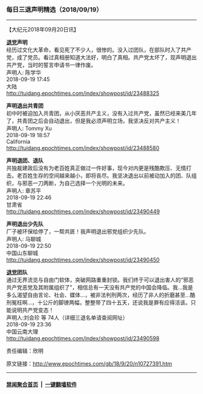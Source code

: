 ### 每日三退声明精选（2018/09/19）
------------------------

<p>【大纪元2018年09月20日讯】</p>
<p><strong><a href="http://www.epochtimes.com/gb/tag/%E9%80%80%E5%85%9A.html">退党</a>声明</strong><br />
经历过文化大革命，看见死了不少人，很惨的。没入过团队，在部队时入了共产党，成了党员。看过真相册知道大法好，明白了真相。共产党太坏了，现声明退出共产党，当时的誓言申请书一律作废。<br />
声明人: 陈学华<br />
2018-09-19 17:45<br />
大陆<br />
<a href="http://tuidang.epochtimes.com/index/showpost/id/23488325">http://tuidang.epochtimes.com/index/showpost/id/23488325</a></p>
<p><strong>声明退出共青团</strong><br />
初中时被迫加入共青团，从小厌恶共产主义，没有入过共产党，虽然已经来美几年了，共青团之后会自动退出，但是我必须声明立场，我坚决反对共产主义！<br />
声明人: Tommy Xu<br />
2018-09-19 18:57<br />
California<br />
<a href="http://tuidang.epochtimes.com/index/showpost/id/23488580">http://tuidang.epochtimes.com/index/showpost/id/23488580</a></p>
<p><strong>声明退团、退队</strong><br />
共独裁建政后没有为老百姓真正做过一件好事，现今对内更是残酷欺压、无情打击。老百姓生存的空间越来越小，即将丧尽。我坚决退出以前被动加入的团、队组织，与邪恶一刀两断，为自己选择一个光明的未来。<br />
声明人: 章苏平<br />
2018-09-19 22:46<br />
甘肃省<br />
<a href="http://tuidang.epochtimes.com/index/showpost/id/23490449">http://tuidang.epochtimes.com/index/showpost/id/23490449</a></p>
<p><strong>声明退出少先队</strong><br />
厂子被环保给停了，一帮共匪！我声明退出邪党组织少先队。<br />
声明人: 马聊城<br />
2018-09-19 22:50<br />
中国山东聊城<br />
<a href="http://tuidang.epochtimes.com/index/showpost/id/23490450">http://tuidang.epochtimes.com/index/showpost/id/23490450</a></p>
<p><strong><a href="http://www.epochtimes.com/gb/tag/%E9%80%80%E5%85%9A.html">退党</a>团队</strong><br />
通过无界流览与自由门软体，突破网路重重封锁。我们终于可以退出害人的“邪恶共产党恶党及其附属组织了”，相信总有一天没有共产党的中国会降临。我&#8230;我是多么渴望自由言论、社会、媒体&#8230;，被非法判刑两次，经历了非人的折磨甚至&#8230;酷刑冤枉啊&#8230;，十公斤的脚镣两幅，整整带了四十五天，还说我是罪有应得活该。只能说明共产党变态！<br />
声明人:刘会珍 等 74人（详细三退名单请查阅网址）<br />
2018-09-19 23:36<br />
中国云南大理<br />
<a href="http://tuidang.epochtimes.com/index/showpost/id/23490598">http://tuidang.epochtimes.com/index/showpost/id/23490598</a></p>
<p>责任编辑：欣明</p>

原文链接：http://www.epochtimes.com/gb/18/9/20/n10727391.htm


------------------------
#### [禁闻聚合首页](https://github.com/gfw-breaker/banned-news/blob/master/README.md) &nbsp;|&nbsp;  [一键翻墙软件](https://github.com/gfw-breaker/nogfw/blob/master/README.md)